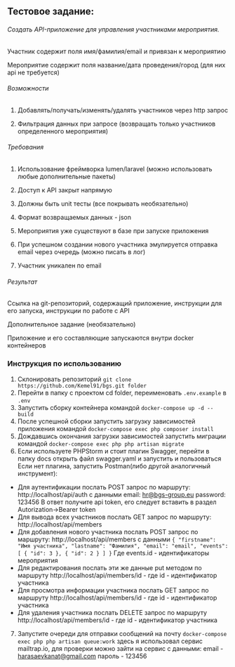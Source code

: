 ## Тестовое задание: 

###### Создать API-приложение для управления участниками мероприятия.

Участник содержит поля имя/фамилия/email и привязан к мероприятию

Мероприятие содержит поля название/дата проведения/город (для них api не требуется)

 

###### Возможности

1.    Добавлять/получать/изменять/удалять участников через http запрос

2.    Фильтрация данных при запросе (возвращать только участников определенного мероприятия)

 

###### Требования

1.    Использование фреймворка lumen/laravel (можно использовать любые дополнительные пакеты)

2.    Доступ к API закрыт напрямую

3.    Должны быть unit тесты (все покрывать необязательно)

4.    Формат возвращаемых данных - json

5.    Мероприятия уже существуют в базе при запуске приложения

6.    При успешном создании нового участника эмулируется отправка email через очередь (можно писать в лог)

7.    Участник уникален по email

###### Результат

Ссылка на git-репозиторий, содержащий приложение, инструкции для его запуска, инструкции по работе с API

Дополнительное задание (необязательно)

Приложение и его составляющие запускаются внутри docker контейнеров

### Инструкция по использованию
1. Склонировать репозиторий `git clone https://github.com/Kemel91/bgs.git folder`
2. Перейти в папку с проектом cd folder, переименовать `.env.example` в `.env`
3. Запустить сборку контейнера командой `docker-compose up -d --build`
4. После успешной сборки запустить загрузку зависимостей приложения командой `docker-compose exec php composer install`
5. Дождавшись окончания загрузки зависимостей запустить миграции командой `docker-compose exec php php artisan migrate`
6. Если используете PHPStorm и стоит плагин Swagger, перейти в папку docs открыть файл swagger.yaml и запустить и пользоваться
Если нет плагина, запустить Postman(либо другой аналогичный инструмент):
- Для аутентификации послать POST запрос по маршруту: http://localhost/api/auth с данными
    email: hr@bgs-group.eu
    password: 123456
В ответ получите api token, его следует вставить в раздел Autorization->Bearer token
- Для вывода всех участников послать GET запрос по маршруту: http://localhost/api/members
- Для добавления нового участника послать POST запрос по маршруту: http://localhost/api/members с данными
`{
     "firstname": "Имя участника",
     "lastname": "Фамилия",
     "email": "email",
     "events": [
         {
             "id": 3
         },
         {
             "id": 2
         }
     ]
 }`
    Где events.id - идентификаторы мероприятия
- Для редактирования послать эти же данные put методом по маршруту http://localhost/api/members/id - где id - идентификатор участника
- Для просмотра информации участника послать GET запрос по маршруту http://localhost/api/members/id - где id - идентификатор участника
- Для удаления участника послать DELETE запрос по маршруту http://localhost/api/members/id - где id - идентификатор участника
7. Запустите очереди для отправки сообщений на почту `docker-compose exec php php artisan queue:work`
здесь я использовал сервис mailtrap.io, для проверки можно зайти на сервис с данными:
email - harasaevkanat@gmail.com
пароль - 123456
